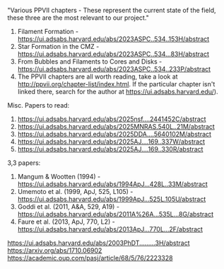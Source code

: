 "Various PPVII chapters - These represent the current state of the field, these three are the most relevant to our project."
1. Filament Formation - https://ui.adsabs.harvard.edu/abs/2023ASPC..534..153H/abstract
2. Star Formation in the CMZ - https://ui.adsabs.harvard.edu/abs/2023ASPC..534...83H/abstract
3. From Bubbles and Filaments to Cores and Disks - https://ui.adsabs.harvard.edu/abs/2023ASPC..534..233P/abstract
4. The PPVII chapters are all worth reading, take a look at http://ppvii.org/chapter-list/index.html. If the particular chapter isn't linked there, search for the author at https://ui.adsabs.harvard.edu/).


Misc. Papers to read:
1. https://ui.adsabs.harvard.edu/abs/2025nsf....2441452C/abstract
2. https://ui.adsabs.harvard.edu/abs/2025MNRAS.540L..21M/abstract
3. https://ui.adsabs.harvard.edu/abs/2025DDA....5640102M/abstract
4. https://ui.adsabs.harvard.edu/abs/2025AJ....169..337W/abstract
5. https://ui.adsabs.harvard.edu/abs/2025AJ....169..330R/abstract


3,3 papers:
1. Mangum & Wootten (1994) - https://ui.adsabs.harvard.edu/abs/1994ApJ...428L..33M/abstract
2. Umemoto et al. (1999, ApJ, 525, L105) - https://ui.adsabs.harvard.edu/abs/1999ApJ...525L.105U/abstract
3. Goddi et al. (2011, A&A, 529, A19) - https://ui.adsabs.harvard.edu/abs/2011A%26A...535L...8G/abstract
4. Faure et al. (2013, ApJ, 770, L2) - https://ui.adsabs.harvard.edu/abs/2013ApJ...770L...2F/abstract

https://ui.adsabs.harvard.edu/abs/2003PhDT.........3H/abstract
https://arxiv.org/abs/1710.06902
https://academic.oup.com/pasj/article/68/5/76/2223328   